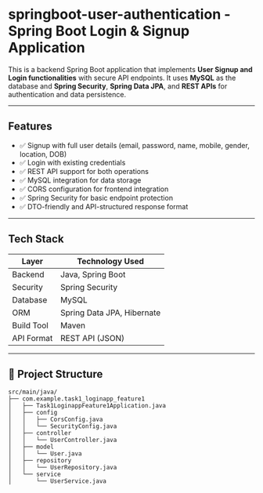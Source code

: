# springboot-user-authentication - Spring Boot Login & Signup Application

This is a backend Spring Boot application that implements **User Signup and Login functionalities** with secure API endpoints. It uses **MySQL** as the database and **Spring Security**, **Spring Data JPA**, and **REST APIs** for authentication and data persistence.

---

## Features

- ✅ Signup with full user details (email, password, name, mobile, gender, location, DOB)
- ✅ Login with existing credentials
- ✅ REST API support for both operations
- ✅ MySQL integration for data storage
- ✅ CORS configuration for frontend integration
- ✅ Spring Security for basic endpoint protection
- ✅ DTO-friendly and API-structured response format

---

## Tech Stack

| Layer         | Technology Used                      |
|---------------|---------------------------------------|
| Backend       | Java, Spring Boot                    |
| Security      | Spring Security                      |
| Database      | MySQL                                |
| ORM           | Spring Data JPA, Hibernate           |
| Build Tool    | Maven                                |
| API Format    | REST API (JSON)                      |

---

## 📁 Project Structure

```text
src/main/java/
├── com.example.task1_loginapp_feature1
│   ├── Task1LoginappFeature1Application.java
│   ├── config
│   │   ├── CorsConfig.java
│   │   └── SecurityConfig.java
│   ├── controller
│   │   └── UserController.java
│   ├── model
│   │   └── User.java
│   ├── repository
│   │   └── UserRepository.java
│   └── service
│       └── UserService.java

